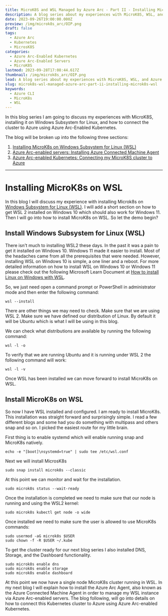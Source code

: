 ```yaml
---
title: MicroK8S and WSL Managed by Azure Arc - Part II - Installing MicroK8S on WSL
description: A blog series about my experiences with MicroK8S, WSL, and Azure Arc
date: 2023-09-26T19:00:00.000Z
preview: /img/microk8s_arc/OIP.png
draft: false
tags:
  - Azure Arc
  - Kubernetes
  - MicrosK8S
categories:
  - Azure Arc-Enabled Kubernetes
  - Azure Arc-Enabled Servers
  - MicroK8S
lastmod: 2023-09-28T17:08:44.617Z
thumbnail: /img/microk8s_arc/OIP.png
lead: A blog series about my experiences with MicroK8S, WSL, and Azure Arc
slug: microk8s-wsl-managed-azure-arc-part-ii-installing-microk8s-wsl
keywords:
  - Azure CLI
  - MicroK8s
  - WSL
---
```

In this blog series I am going to discuss my experiences with MicroK8S, installing it on Windows Subsystem for Linux, and how to connect the cluster to Azure using Azure Arc-Enabled Kubernetes.

The blog will be broken up into the following three sections:

1. [Installing MicroK8s on Windows Subsystem for Linux (WSL)](https://www.thisismydemo.cloud/post/microk8s-wsl-managed-azure-arc-part-ii-installing-microk8s-wsl/)
2. [Azure Arc-enabled servers:  Installing Azure Connected Machine Agent](https://www.thisismydemo.cloud/post/microk8s-wsl-managed-azure-arc-part-iii-azure-arc/)
3. [Azure Arc-enabled Kubernetes:  Connecting my MicroK8S cluster to Azure](https://www.thisismydemo.cloud/post/microk8s-wsl-managed-azure-arc-part-iv-arc-kubernetes/)


-------------------------------

# Installing MicroK8s on WSL

In this blog I will discuss my experience with installing Microk8s on [Windows Subsystem for Linux (WSL)](https://learn.microsoft.com/en-us/windows/wsl/). I will add a short section on how to get WSL 2 installed on Windows 10 which should also work for Windows 11.  Then I will go into how to install MicroK8s on WSL.  So let the demo begin?

## Install Windows Subsystem for Linux (WSL)
There isn't much to installing WSL2 these days.  In the past it was a pain to get it installed on Windows 10.  Windows 11 made it easier to install.  Most of the headaches came from all the prerequisites that were needed.  However, installing WSL on Windows 10 is simple, a one liner and a reboot. For more detailed information on how to install WSL on Windows 10 or Windows 11 please check out the following Microsoft Learn Document at [How to install Linux on Windows with WSL](https://learn.microsoft.com/en-us/windows/wsl/install).

So, we just need open a command prompt or PowerShell in administrator mode and then enter the following command:

```
wsl --install
```

There are other things we may need to check. Make sure that we are using WSL 2.  Make sure we have defined our distribution of Linux.  By default it will be Ubuntu which is what I will be using in this blog.

We can check what distributions are available by running the following command:

```
wsl -l -o
```

To verify that we are running Ubuntu and it is running under WSL 2 the following command will work:

```
wsl -l -v
```

Once WSL has been installed we can move forward to install MicroK8s on WSL.

## Install MicroK8s on WSL

So now I have WSL installed and configured.  I am ready to install MicroK8s.  This installation was straight forward and surprisingly simple. I read a few different blogs and some had you do something with multipass and others snap and so on.  I picked the easiest route for my little brain.

First thing is to enable systemd which will enable running snap and MicroK8s natively.

```
echo -e "[boot]\nsystemd=true" | sudo tee /etc/wsl.conf
```

Next we will install MicrosK8s

```
sudo snap install microk8s --classic
```

At this point we can monitor and wait for the installation.

```
sudo microk8s status --wait-ready
```

Once the installation is completed we need to make sure that our node is running and using the WSL2 kernel:

```
sudo microk8s kubectl get node -o wide
```

Once installed we need to make sure the user is allowed to use MicroK8s commands:

```
sudo usermod -aG microk8s $USER
sudo chown -f -R $USER ~/.kube
```

To get the cluster ready for our next blog series I also installed DNS, Storage, and the Dashboard functionality.

```
sudo microk8s enable dns
sudo microk8s enable storage
sudo microk8s enable dashboard
```

At this point we now have a single node MicroK8s cluster running in WSL. In my next blog I will explain how to install the Azure Arc Agent, also known as the Azure Connected Machine Agent in order to manage my WSL instance via Azure Arc-enabled servers.  The blog following, will go into details on how to connect this Kubernetes cluster to Azure using Azure Arc-enabled Kubernetes.